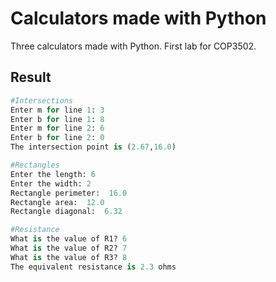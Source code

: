 # Calculators made with Python

Three calculators made with Python. First lab for COP3502.

## Result

```python
#Intersections
Enter m for line 1: 3
Enter b for line 1: 8
Enter m for line 2: 6
Enter b for line 2: 0
The intersection point is (2.67,16.0)

#Rectangles
Enter the length: 6
Enter the width: 2
Rectangle perimeter:  16.0 
Rectangle area:  12.0
Rectangle diagonal:  6.32

#Resistance
What is the value of R1? 6
What is the value of R2? 7
What is the value of R3? 8
The equivalent resistance is 2.3 ohms
```
